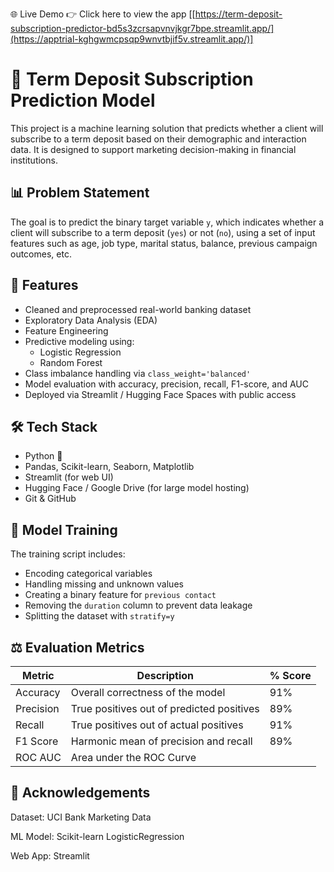 🌐 Live Demo
👉 Click here to view the app [[https://term-deposit-subscription-predictor-bd5s3zcrsapvnvjkgr7bpe.streamlit.app/](https://apptrial-kghgwmcpsqp9wnvtbjif5v.streamlit.app/)]

# 🏦 Term Deposit Subscription Prediction Model

This project is a machine learning solution that predicts whether a client will subscribe to a term deposit based on their demographic and interaction data. It is designed to support marketing decision-making in financial institutions.

## 📊 Problem Statement

The goal is to predict the binary target variable `y`, which indicates whether a client will subscribe to a term deposit (`yes`) or not (`no`), using a set of input features such as age, job type, marital status, balance, previous campaign outcomes, etc.

## 🚀 Features

- Cleaned and preprocessed real-world banking dataset
- Exploratory Data Analysis (EDA)
- Feature Engineering
- Predictive modeling using:
  - Logistic Regression
  - Random Forest
- Class imbalance handling via `class_weight='balanced'`
- Model evaluation with accuracy, precision, recall, F1-score, and AUC
- Deployed via Streamlit / Hugging Face Spaces with public access

## 🛠 Tech Stack

- Python 🐍
- Pandas, Scikit-learn, Seaborn, Matplotlib
- Streamlit (for web UI)
- Hugging Face / Google Drive (for large model hosting)
- Git & GitHub

## 🧠 Model Training

The training script includes:

- Encoding categorical variables
- Handling missing and unknown values
- Creating a binary feature for `previous contact`
- Removing the `duration` column to prevent data leakage
- Splitting the dataset with `stratify=y`

## ⚖️ Evaluation Metrics

| Metric       | Description                                   | % Score|
|--------------|-----------------------------------------------|--------|
| Accuracy     | Overall correctness of the model              |   91%  |
| Precision    | True positives out of predicted positives     |   89%  |
| Recall       | True positives out of actual positives        |   91%  |
| F1 Score     | Harmonic mean of precision and recall         |   89%  |
| ROC AUC      | Area under the ROC Curve                      |        |


## 🙌 Acknowledgements
Dataset: UCI Bank Marketing Data

ML Model: Scikit-learn LogisticRegression

Web App: Streamlit
